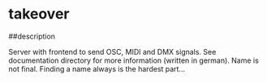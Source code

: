 takeover
=========

##description

Server with frontend to send OSC, MIDI and DMX signals. 
See documentation directory for more information (written in german).
Name is not final. Finding a name always is the hardest part...